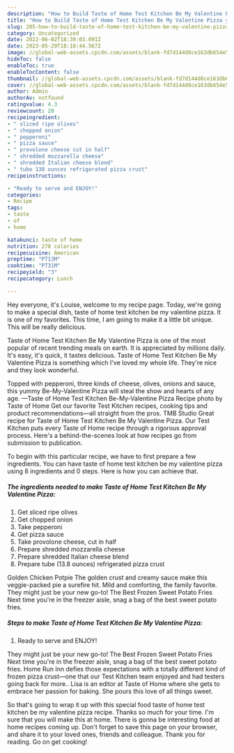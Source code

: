 ```yaml
---
description: "How to Build Taste of Home Test Kitchen Be My Valentine Pizza yang Very Delicious"
title: "How to Build Taste of Home Test Kitchen Be My Valentine Pizza yang Very Delicious"
slug: 205-how-to-build-taste-of-home-test-kitchen-be-my-valentine-pizza-yang-very-delicious
category: Uncategorized
date: 2022-06-02T18:39:03.091Z
date: 2023-05-29T18:10:44.567Z
image: //global-web-assets.cpcdn.com/assets/blank-fd7d144d8ce163db654e5a02c40b08a2775adb7897d16e4062681dc7e1b2800f.png
hideToc: false
enableToc: true
enableTocContent: false
thumbnail: //global-web-assets.cpcdn.com/assets/blank-fd7d144d8ce163db654e5a02c40b08a2775adb7897d16e4062681dc7e1b2800f.png
cover: //global-web-assets.cpcdn.com/assets/blank-fd7d144d8ce163db654e5a02c40b08a2775adb7897d16e4062681dc7e1b2800f.png
author: Admin
authorAv: notfound
ratingvalue: 4.3
reviewcount: 20
recipeingredient:
- " sliced ripe olives"
- " chopped onion"
- " pepperoni"
- " pizza sauce"
- " provolone cheese cut in half"
- " shredded mozzarella cheese"
- " shredded Italian cheese blend"
- " tube 138 ounces refrigerated pizza crust"
recipeinstructions:

- "Ready to serve and ENJOY!"
categories:
- Recipe
tags:
- taste
- of
- home

katakunci: taste of home 
nutrition: 278 calories
recipecuisine: American
preptime: "PT13M"
cooktime: "PT31M"
recipeyield: "3"
recipecategory: Lunch

---
```



Hey everyone, it's Louise, welcome to my recipe page. Today, we're going to make a special dish, taste of home test kitchen be my valentine pizza. It is one of my favorites. This time, I am going to make it a little bit unique. This will be really delicious.

Taste of Home Test Kitchen Be My Valentine Pizza is one of the most popular of recent trending meals on earth. It is appreciated by millions daily. It's easy, it's quick, it tastes delicious. Taste of Home Test Kitchen Be My Valentine Pizza is something which I've loved my whole life. They're nice and they look wonderful.

Topped with pepperoni, three kinds of cheese, olives, onions and sauce, this yummy Be-My-Valentine Pizza will steal the show and hearts of any age. —Taste of Home Test Kitchen Be-My-Valentine Pizza Recipe photo by Taste of Home Get our favorite Test Kitchen recipes, cooking tips and product recommendations—all straight from the pros. TMB Studio Great recipe for Taste of Home Test Kitchen Be My Valentine Pizza. Our Test Kitchen puts every Taste of Home recipe through a rigorous approval process. Here&#39;s a behind-the-scenes look at how recipes go from submission to publication.


To begin with this particular recipe, we have to first prepare a few ingredients. You can have taste of home test kitchen be my valentine pizza using 8 ingredients and 0 steps. Here is how you can achieve that.

<!--inarticleads1-->

##### The ingredients needed to make Taste of Home Test Kitchen Be My Valentine Pizza:

1. Get  sliced ripe olives
1. Get  chopped onion
1. Take  pepperoni
1. Get  pizza sauce
1. Take  provolone cheese, cut in half
1. Prepare  shredded mozzarella cheese
1. Prepare  shredded Italian cheese blend
1. Prepare  tube (13.8 ounces) refrigerated pizza crust


Golden Chicken Potpie The golden crust and creamy sauce make this veggie-packed pie a surefire hit. Mild and comforting, the family favorite. They might just be your new go-to! The Best Frozen Sweet Potato Fries Next time you&#39;re in the freezer aisle, snag a bag of the best sweet potato fries. 

<!--inarticleads2-->

##### Steps to make Taste of Home Test Kitchen Be My Valentine Pizza:


1. Ready to serve and ENJOY!

They might just be your new go-to! The Best Frozen Sweet Potato Fries Next time you&#39;re in the freezer aisle, snag a bag of the best sweet potato fries. Home Run Inn defies those expectations with a totally different kind of frozen pizza crust—one that our Test Kitchen team enjoyed and had testers going back for more.. Lisa is an editor at Taste of Home where she gets to embrace her passion for baking. She pours this love of all things sweet. 

So that's going to wrap it up with this special food taste of home test kitchen be my valentine pizza recipe. Thanks so much for your time. I'm sure that you will make this at home. There is gonna be interesting food at home recipes coming up. Don't forget to save this page on your browser, and share it to your loved ones, friends and colleague. Thank you for reading. Go on get cooking!
